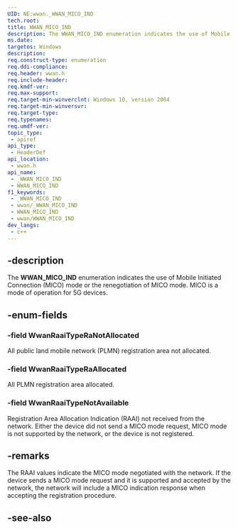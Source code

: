 ```yaml
---
UID: NE:wwan._WWAN_MICO_IND
tech.root: 
title: WWAN_MICO_IND
description: The WWAN_MICO_IND enumeration indicates the use of Mobile Initiated Connection (MICO) mode or the renegotiation of MICO mode.
ms.date: 
targetos: Windows
description: 
req.construct-type: enumeration
req.ddi-compliance: 
req.header: wwan.h
req.include-header: 
req.kmdf-ver: 
req.max-support: 
req.target-min-winverclnt: Windows 10, version 2004
req.target-min-winversvr: 
req.target-type: 
req.typenames: 
req.umdf-ver: 
topic_type:
 - apiref
api_type:
 - HeaderDef
api_location:
 - wwan.h
api_name:
 - _WWAN_MICO_IND
 - WWAN_MICO_IND
f1_keywords:
 - _WWAN_MICO_IND
 - wwan/_WWAN_MICO_IND
 - WWAN_MICO_IND
 - wwan/WWAN_MICO_IND
dev_langs:
 - c++
---
```


## -description

The **WWAN_MICO_IND** enumeration indicates the use of Mobile Initiated Connection (MICO) mode or the renegotiation of MICO mode. MICO is a mode of operation for 5G devices.

## -enum-fields

### -field WwanRaaiTypeRaNotAllocated

All public land mobile network (PLMN) registration area not allocated.

### -field WwanRaaiTypeRaAllocated

All PLMN registration area allocated.

### -field WwanRaaiTypeNotAvailable

Registration Area Allocation Indication (RAAI) not received from the network. Either the device did not send a MICO mode request, MICO mode is not supported by the network, or the device is not registered.

## -remarks

The RAAI values indicate the MICO mode negotiated with the network. If the device sends a MICO mode request and it is supported and accepted by the network, the network will include a MICO indication response when accepting the registration procedure.

## -see-also
